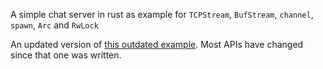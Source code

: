 A simple chat server in rust as example for `TCPStream`, `BufStream`, `channel`, `spawn`, `Arc` and `RwLock`

An updated version of [this outdated example](https://gist.github.com/andelf/8668088). Most APIs have changed since that one was written.
